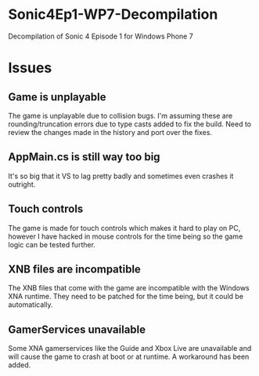 # Sonic4Ep1-WP7-Decompilation
Decompilation of Sonic 4 Episode 1 for Windows Phone 7

# Issues
## Game is unplayable
The game is unplayable due to collision bugs. I'm assuming these are rounding/truncation errors due to type casts added to fix the build.
Need to review the changes made in the history and port over the fixes.
## AppMain.cs is still way too big
It's so big that it VS to lag pretty badly and sometimes even crashes it outright.
## Touch controls
The game is made for touch controls which makes it hard to play on PC, however I have hacked in mouse controls for the time being so the game logic can be tested further.
## XNB files are incompatible
The XNB files that come with the game are incompatible with the Windows XNA runtime. They need to be patched for the time being, but it could be automatically.
## GamerServices unavailable
Some XNA gamerservices like the Guide and Xbox Live are unavailable and will cause the game to crash at boot or at runtime. A workaround has been added.
